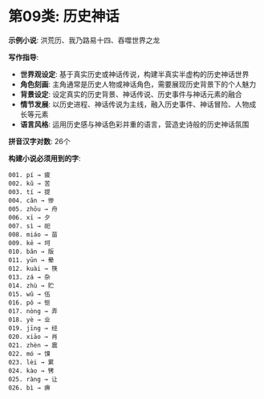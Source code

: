 # 第09类: 历史神话

**示例小说**: 洪荒历、我乃路易十四、吞噬世界之龙

**写作指导**:
- **世界观设定**: 基于真实历史或神话传说，构建半真实半虚构的历史神话世界
- **角色刻画**: 主角通常是历史人物或神话角色，需要展现历史背景下的个人魅力
- **背景设定**: 设定真实的历史背景、神话传说、历史事件与神话元素的融合
- **情节发展**: 以历史进程、神话传说为主线，融入历史事件、神话冒险、人物成长等元素
- **语言风格**: 运用历史感与神话色彩并重的语言，营造史诗般的历史神话氛围

**拼音汉字对数**: 26个

**构建小说必须用到的字**:
```
001. pí → 疲
002. kǔ → 苦
003. tí → 提
004. cǎn → 惨
005. zhōu → 舟
006. xī → 夕
007. sì → 祀
008. miáo → 苗
009. kē → 坷
010. bǎn → 版
011. yūn → 晕
012. kuài → 筷
013. zá → 杂
014. zhù → 贮
015. wǔ → 伍
016. pǒ → 钷
017. nòng → 弄
018. yè → 业
019. jīng → 经
020. xiāo → 肖
021. zhèn → 震
022. mó → 馍
023. lèi → 累
024. kào → 铐
025. ràng → 让
026. bì → 痹
```

